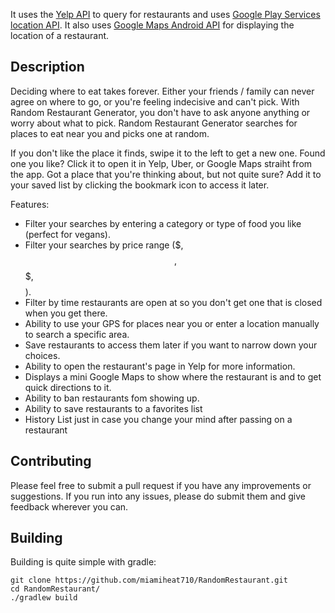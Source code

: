 

It uses the [Yelp API](https://www.yelp.com/developers) to query for restaurants and uses [Google Play Services location API](https://developers.google.com/android/reference/com/google/android/gms/location/package-summary). It also uses [Google Maps Android API](https://developers.google.com/maps/documentation/android-api/) for displaying the location of a restaurant.

## Description

Deciding where to eat takes forever. Either your friends / family can never agree on where to go, or you're feeling indecisive and can't pick. With Random Restaurant Generator, you don't have to ask anyone anything or worry about what to pick. Random Restaurant Generator searches for places to eat near you and picks one at random. 

If you don't like the place it finds, swipe it to the left to get a new one. Found one you like? Click it to open it in Yelp, Uber, or Google Maps straiht from the app. Got a place that you're thinking about, but not quite sure? Add it to your saved list by clicking the bookmark icon to access it later.

Features:
 - Filter your searches by entering a category or type of food you like (perfect for vegans).
 - Filter your searches by price range ($, $$, $$$, $$$$).
 - Filter by time restaurants are open at so you don't get one that is closed when you get there. 
 - Ability to use your GPS for places near you or enter a location manually to search a specific area.
 - Save restaurants to access them later if you want to narrow down your choices.
 - Ability to open the restaurant's page in Yelp for more information.
 - Displays a mini Google Maps to show where the restaurant is and to get quick directions to it.
 - Ability to ban restaurants fom showing up.
 - Ability to save restaurants to a favorites list
 - History List just in case you change your mind after passing on a restaurant 
 
## Contributing

Please feel free to submit a pull request if you have any improvements or suggestions. If you run into any issues, please do submit them and give feedback wherever you can.

## Building

Building is quite simple with gradle:

```shell
git clone https://github.com/miamiheat710/RandomRestaurant.git
cd RandomRestaurant/
./gradlew build
```
